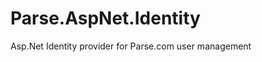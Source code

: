 Parse.AspNet.Identity
=====================

Asp.Net Identity provider for Parse.com user management
